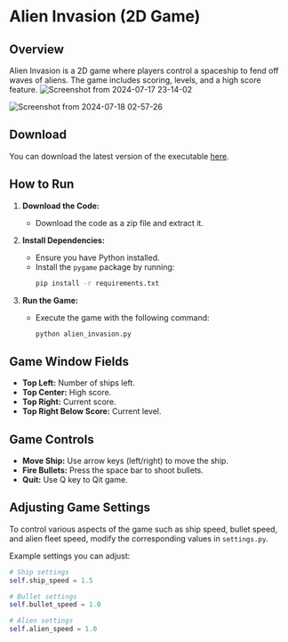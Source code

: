 # Alien Invasion (2D Game)

## Overview
Alien Invasion is a 2D game where players control a spaceship to fend off waves of aliens. The game includes scoring, levels, and a high score feature.
![Screenshot from 2024-07-17 23-14-02](https://github.com/user-attachments/assets/ff65a648-ee7a-4b38-b51d-78d957d019f7)

![Screenshot from 2024-07-18 02-57-26](https://github.com/user-attachments/assets/fcafc245-0dee-4ee4-822a-3c64db83cddc)

## Download

You can download the latest version of the executable [here](https://github.com/saikrishna488/alien_invasion/releases/latest).


## How to Run

1. **Download the Code:**
    - Download the code as a zip file and extract it.

2. **Install Dependencies:**
    - Ensure you have Python installed.
    - Install the `pygame` package by running:
      ```sh
      pip install -r requirements.txt
      ```

3. **Run the Game:**
    - Execute the game with the following command:
      ```sh
      python alien_invasion.py
      ```

## Game Window Fields

- **Top Left:** Number of ships left.
- **Top Center:** High score.
- **Top Right:** Current score.
- **Top Right Below Score:** Current level.

## Game Controls

- **Move Ship:** Use arrow keys (left/right) to move the ship.
- **Fire Bullets:** Press the space bar to shoot bullets.
- **Quit:** Use Q key to Qit game.

## Adjusting Game Settings

To control various aspects of the game such as ship speed, bullet speed, and alien fleet speed, modify the corresponding values in `settings.py`.

Example settings you can adjust:

```python
# Ship settings
self.ship_speed = 1.5

# Bullet settings
self.bullet_speed = 1.0

# Alien settings
self.alien_speed = 1.0
